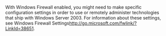 <Token xmlns:xlink="http://www.w3.org/1999/xlink">With Windows Firewall enabled, you might need to make specific configuration settings in order to use or remotely administer technologies that ship with Windows Server 2003. For information about these settings, see <externalLink xmlns="http://ddue.schemas.microsoft.com/authoring/2003/5"><linkText>Windows Firewall Settings</linkText><linkUri>http://go.microsoft.com/fwlink/?LinkId=38651</linkUri></externalLink>.</Token>